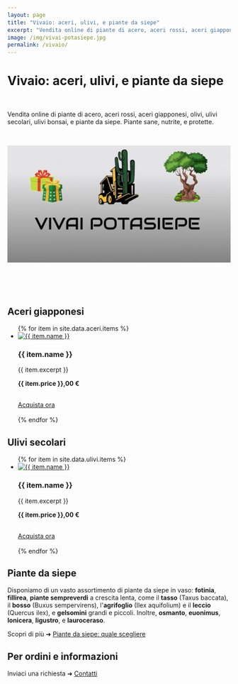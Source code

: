 ```yaml
---
layout: page
title: "Vivaio: aceri, ulivi, e piante da siepe"
excerpt: "Vendita online di piante di acero, aceri rossi, aceri giapponesi, olivi, ulivi secolari, ulivi bonsai, e piante da siepe. Piante sane, nutrite, e protette."
image: /img/vivai-potasiepe.jpg
permalink: /vivaio/
---
```

# Vivaio: aceri, ulivi, e piante da siepe

<br/>

Vendita online di piante di acero, aceri rossi, aceri giapponesi, olivi, ulivi secolari, ulivi bonsai, e piante da siepe. Piante sane, nutrite, e protette.

<br/>

![POTASIEPE vendita piante online](/img/vivai-potasiepe.jpg "vendita piante online")

<br/>
<br/><br/>
<h2 class="text-center" id="aceri">Aceri giapponesi</h2>

<div class="list-collection">
<ul>
{% for item in site.data.aceri.items %}
<li>
    <a href="{{ item.link }}">
    <img src="{% include relative-src.html src=item.image %}" alt="{{ item.name }}">
    </a>
    <div class="text-center">
    <h3>{{ item.name }}</h3>
    <p>{{ item.excerpt }}</p>
    <p><strong>{{ item.price }},00 €</strong></p>
    <br/>
    <a title="Acquista ora {{ item.name }}" href="{{ item.link }}" class="button">Acquista ora</a>
    </div>
    <br/>
</li>
{% endfor %}
</ul>
</div>

<h2 class="text-center" id="ulivi">Ulivi secolari</h2>

<div class="list-collection">
<ul>
{% for item in site.data.ulivi.items %}
<li>
    <a href="{{ item.link }}">
    <img src="{% include relative-src.html src=item.image %}" alt="{{ item.name }}">
    </a>
    <div class="text-center">
    <h3>{{ item.name }}</h3>
    <p>{{ item.excerpt }}</p>
    <p><strong>{{ item.price }},00 €</strong></p>
    <br/>
    <a title="Acquista ora {{ item.name }}" href="{{ item.link }}" class="button">Acquista ora</a>
    </div>
    <br/>
</li>
{% endfor %}
</ul>
</div>


<h2 class="text-center">Piante da siepe</h2>

Disponiamo di un vasto assortimento di piante da siepe in vaso: **fotinia**, **fillirea**, **piante sempreverdi** a crescita lenta, come il **tasso** (Taxus baccata), il **bosso** (Buxus sempervirens), l'**agrifoglio** (Ilex aquifolium) e il **leccio** (Quercus ilex), e **gelsomini** grandi e piccoli. Inoltre, **osmanto**, **euonimus**, **lonicera**, **ligustro**, e **lauroceraso**.

Scopri di più &#10140; [Piante da siepe: quale scegliere](/consigli-di-giardinaggio/siepe-quale-scegliere/ "Piante da siepe: quale scegliere")

<h2 class="text-center">Per ordini e informazioni</h2>

Inviaci una richiesta &#10140; [Contatti](/contatti/ "contatta POTASIEPE")
